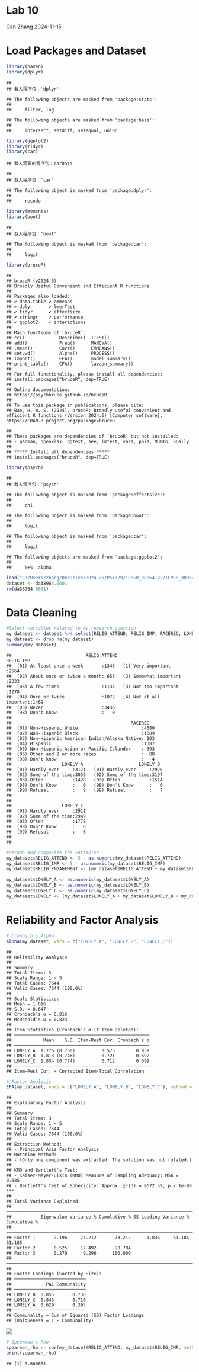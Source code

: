 Lab 10
================
Can Zhang
2024-11-15

# Load Packages and Dataset

``` r
library(haven)
library(dplyr)
```

    ## 
    ## 载入程序包：'dplyr'

    ## The following objects are masked from 'package:stats':
    ## 
    ##     filter, lag

    ## The following objects are masked from 'package:base':
    ## 
    ##     intersect, setdiff, setequal, union

``` r
library(ggplot2)
library(tidyr)
library(car)
```

    ## 载入需要的程序包：carData

    ## 
    ## 载入程序包：'car'

    ## The following object is masked from 'package:dplyr':
    ## 
    ##     recode

``` r
library(moments)
library(boot)
```

    ## 
    ## 载入程序包：'boot'

    ## The following object is masked from 'package:car':
    ## 
    ##     logit

``` r
library(bruceR)
```

    ## 
    ## bruceR (v2024.6)
    ## Broadly Useful Convenient and Efficient R functions
    ## 
    ## Packages also loaded:
    ## ✔ data.table ✔ emmeans
    ## ✔ dplyr      ✔ lmerTest
    ## ✔ tidyr      ✔ effectsize
    ## ✔ stringr    ✔ performance
    ## ✔ ggplot2    ✔ interactions
    ## 
    ## Main functions of `bruceR`:
    ## cc()             Describe()  TTEST()
    ## add()            Freq()      MANOVA()
    ## .mean()          Corr()      EMMEANS()
    ## set.wd()         Alpha()     PROCESS()
    ## import()         EFA()       model_summary()
    ## print_table()    CFA()       lavaan_summary()
    ## 
    ## For full functionality, please install all dependencies:
    ## install.packages("bruceR", dep=TRUE)
    ## 
    ## Online documentation:
    ## https://psychbruce.github.io/bruceR
    ## 
    ## To use this package in publications, please cite:
    ## Bao, H.-W.-S. (2024). bruceR: Broadly useful convenient and efficient R functions (Version 2024.6) [Computer software]. https://CRAN.R-project.org/package=bruceR

    ## 
    ## These packages are dependencies of `bruceR` but not installed:
    ## - pacman, openxlsx, ggtext, see, lmtest, vars, phia, MuMIn, GGally
    ## 
    ## ***** Install all dependencies *****
    ## install.packages("bruceR", dep=TRUE)

``` r
library(psych)
```

    ## 
    ## 载入程序包：'psych'

    ## The following object is masked from 'package:effectsize':
    ## 
    ##     phi

    ## The following object is masked from 'package:boot':
    ## 
    ##     logit

    ## The following object is masked from 'package:car':
    ## 
    ##     logit

    ## The following objects are masked from 'package:ggplot2':
    ## 
    ##     %+%, alpha

``` r
load("C:/Users/zhang/OneDrive/2024-25/PSY329/ICPSR_38964-V2/ICPSR_38964/DS0001/38964-0001-Data.rda")
dataset <- da38964.0001
rm(da38964.0001)
```

# Data Cleaning

``` r
#Select variables related to my research question
my_dataset <- dataset %>% select(RELIG_ATTEND, RELIG_IMP, RACEREC, LONELY_A, LONELY_B, LONELY_C)
my_dataset <- drop_na(my_dataset)
summary(my_dataset)
```

    ##                            RELIG_ATTEND                     RELIG_IMP   
    ##  (01) At least once a week       :1346   (1) Very important      :2564  
    ##  (02) About once or twice a month: 655   (2) Somewhat important  :2333  
    ##  (03) A few times                :1135   (3) Not too important   :1278  
    ##  (04) Once or twice              :1072   (4) Not at all important:1469  
    ##  (05) Never                      :3436                                  
    ##  (98) Don't Know                 :   0                                  
    ##                                                                         
    ##                                             RACEREC    
    ##  (01) Non-Hispanic White                        :4580  
    ##  (02) Non-Hispanic Black                        :1089  
    ##  (03) Non-Hispanic American Indian/Alaska Native: 103  
    ##  (04) Hispanic                                  :1387  
    ##  (05) Non-Hispanic Asian or Pacific Islander    : 393  
    ##  (06) Other and 2 or more races                 :  88  
    ##  (98) Don't know                                :   4  
    ##                   LONELY_A                     LONELY_B   
    ##  (01) Hardly ever     :3171   (01) Hardly ever     :2926  
    ##  (02) Some of the time:3036   (02) Some of the time:3197  
    ##  (03) Often           :1428   (03) Often           :1514  
    ##  (98) Don't Know      :   0   (98) Don't Know      :   0  
    ##  (99) Refusal         :   9   (99) Refusal         :   7  
    ##                                                           
    ##                                                           
    ##                   LONELY_C   
    ##  (01) Hardly ever     :2911  
    ##  (02) Some of the time:2949  
    ##  (03) Often           :1778  
    ##  (98) Don't Know      :   0  
    ##  (99) Refusal         :   6  
    ##                              
    ## 

``` r
#recode and composite the variables
my_dataset$RELIG_ATTEND <- 5 - as.numeric(my_dataset$RELIG_ATTEND)
my_dataset$RELIG_IMP <- 5 - as.numeric(my_dataset$RELIG_IMP)
my_dataset$RELIG_ENGAGEMENT <- (my_dataset$RELIG_ATTEND + my_dataset$RELIG_IMP) / 2

my_dataset$LONELY_A <- as.numeric(my_dataset$LONELY_A)
my_dataset$LONELY_B <- as.numeric(my_dataset$LONELY_B)
my_dataset$LONELY_C <- as.numeric(my_dataset$LONELY_C)
my_dataset$LONELY <- (my_dataset$LONELY_A + my_dataset$LONELY_B + my_dataset$LONELY_C) / 3
```

# Reliability and Factor Analysis

``` r
# Cronbach's Alpha
Alpha(my_dataset, vars = c("LONELY_A", "LONELY_B", "LONELY_C"))
```

    ## 
    ## Reliability Analysis
    ## 
    ## Summary:
    ## Total Items: 3
    ## Scale Range: 1 ~ 5
    ## Total Cases: 7644
    ## Valid Cases: 7644 (100.0%)
    ## 
    ## Scale Statistics:
    ## Mean = 1.816
    ## S.D. = 0.647
    ## Cronbach’s α = 0.816
    ## McDonald’s ω = 0.823
    ## 
    ## Item Statistics (Cronbach’s α If Item Deleted):
    ## ───────────────────────────────────────────────────
    ##            Mean    S.D. Item-Rest Cor. Cronbach’s α
    ## ───────────────────────────────────────────────────
    ## LONELY_A  1.776 (0.750)          0.575        0.838
    ## LONELY_B  1.818 (0.746)          0.721        0.692
    ## LONELY_C  1.854 (0.774)          0.712        0.699
    ## ───────────────────────────────────────────────────
    ## Item-Rest Cor. = Corrected Item-Total Correlation

``` r
# Factor Analysis
EFA(my_dataset, vars = c("LONELY_A", "LONELY_B", "LONELY_C"), method = "pa", plot.scree = TRUE, nfactors = c("parallel"))
```

    ## 
    ## Explanatory Factor Analysis
    ## 
    ## Summary:
    ## Total Items: 3
    ## Scale Range: 1 ~ 5
    ## Total Cases: 7644
    ## Valid Cases: 7644 (100.0%)
    ## 
    ## Extraction Method:
    ## - Principal Axis Factor Analysis
    ## Rotation Method:
    ## - (Only one component was extracted. The solution was not rotated.)
    ## 
    ## KMO and Bartlett's Test:
    ## - Kaiser-Meyer-Olkin (KMO) Measure of Sampling Adequacy: MSA = 0.685
    ## - Bartlett's Test of Sphericity: Approx. χ²(3) = 8672.59, p < 1e-99 ***
    ## 
    ## Total Variance Explained:
    ## ───────────────────────────────────────────────────────────────────────────────
    ##           Eigenvalue Variance % Cumulative % SS Loading Variance % Cumulative %
    ## ───────────────────────────────────────────────────────────────────────────────
    ## Factor 1       2.196     73.212       73.212      1.836     61.185       61.185
    ## Factor 2       0.525     17.492       90.704                                   
    ## Factor 3       0.279      9.296      100.000                                   
    ## ───────────────────────────────────────────────────────────────────────────────
    ## 
    ## Factor Loadings (Sorted by Size):
    ## ───────────────────────────
    ##             PA1 Communality
    ## ───────────────────────────
    ## LONELY_B  0.855       0.730
    ## LONELY_C  0.843       0.710
    ## LONELY_A  0.629       0.395
    ## ───────────────────────────
    ## Communality = Sum of Squared (SS) Factor Loadings
    ## (Uniqueness = 1 - Communality)

![](Lab10_files/figure-gfm/unnamed-chunk-3-1.png)<!-- -->

``` r
# Spearman's Rho
spearman_rho <- cor(my_dataset$RELIG_ATTEND, my_dataset$RELIG_IMP, method = "spearman")
print(spearman_rho)
```

    ## [1] 0.600681
